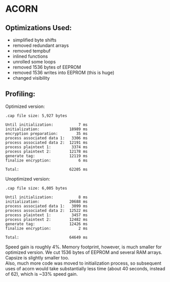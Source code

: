 # ACORN

## Optimizations Used:
 * simplified byte shifts
 * removed redundant arrays
 * removed tempbuf
 * inlined functions
 * unrolled some loops
 * removed 1536 bytes of EEPROM
 * removed 1536 writes into EEPROM (this is huge)
 * changed visibility

## Profiling:
Optimized version:
```
.cap file size: 5,927 bytes

Until initialization:           7 ms
initialization:             18989 ms
encryption preparation:        35 ms
process associated data 1:   3306 ms
process associated data 2:  12191 ms
process plaintext 1:         3374 ms
process plaintext 2:        12178 ms
generate tag:               12119 ms
finalize encryption:            6 ms

Total:                      62205 ms
```
Unoptimized version:
```
.cap file size: 6,005 bytes

Until initialization:           8 ms
initialization:             20688 ms
process associated data 1:   3099 ms
process associated data 2:  12522 ms
process plaintext 1:         3457 ms
process plaintext 2:        12482 ms
generate tag:               12426 ms
finalize encryption:            2 ms

Total:                      64649 ms
```
Speed gain is roughly 4%. Memory footprint, however, is much smaller for optimized version. We cut 1536 bytes of EEPROM and several RAM arrays. Capsize is slightly smaller too.\
Also, much more code was moved to initialization process, so subsequent uses of acorn would take substantially less time (about 40 seconds, instead of 62), which is ~33% speed gain.

